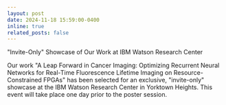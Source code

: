 ```yaml
---
layout: post
date: 2024-11-18 15:59:00-0400
inline: true
related_posts: false
---
```


"Invite-Only" Showcase of Our Work at IBM Watson Research Center

Our work "A Leap Forward in Cancer Imaging: Optimizing Recurrent Neural Networks for Real-Time Fluorescence Lifetime Imaging on Resource-Constrained FPGAs" has been selected for an exclusive, "invite-only" showcase at the IBM Watson Research Center in Yorktown Heights. This event will take place one day prior to the poster session.
